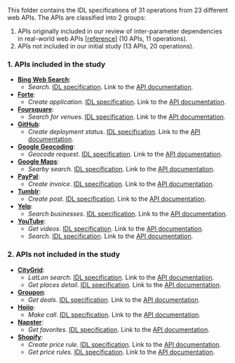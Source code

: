 This folder contains the IDL specifications of 31 operations from 23 different web APIs. The APIs are classified into 2 groups:
1. APIs originally included in our review of inter-parameter dependencies in real-world web APIs [[reference](https://personal.us.es/amarlop/wp-content/uploads/2019/10/A-Catalogue-of-Inter-Parameter-Dependencies-in-RESTful-Web-APIs.pdf)] (10 APIs, 11 operations).
2. APIs not included in our initial study (13 APIs, 20 operations).

### 1. APIs included in the study
- [**Bing Web Search**](https://docs.microsoft.com/en-us/rest/api/cognitiveservices-bingsearch/bing-web-api-v7-reference):
  - *Search*. [IDL specification](api-Bing__operation-search.idl). Link to the [API documentation](https://docs.microsoft.com/en-us/rest/api/cognitiveservices-bingsearch/bing-web-api-v7-reference).
- [**Forte**](https://restdocs.forte.net/?version=latest):
  - *Create application*. [IDL specification](api-Forte__operation-createApplication.idl). Link to the [API documentation](https://restdocs.forte.net/?version=latest#9de86ab2-15c1-4531-9657-51bfa797436b).
- [**Foursquare**](https://developer.foursquare.com/places):
  - *Search for venues*. [IDL specification](api-Foursquare__operation-searchVenues.idl). Link to the [API documentation](https://developer.foursquare.com/docs/api/venues/search).
- [**GitHub**](https://developer.github.com/v3/):
  - *Create deployment status*. [IDL specification](api-Github__operation-createDeploymentStatus.idl). Link to the [API documentation](https://developer.github.com/v3/repos/deployments/#create-a-deployment-status).
- [**Google Geocoding**](https://developers.google.com/maps/documentation/geocoding/start):
  - *Geocode request*. [IDL specification](api-GoogleGeocoding__operation-geocode.idl). Link to the [API documentation](https://developers.google.com/maps/documentation/geocoding/start).
- [**Google Maps**](https://developers.google.com/places/web-service/intro):
  - *Searby search*. [IDL specification](api-GoogleMaps__operation-nearbySearch.idl). Link to the [API documentation](https://developers.google.com/places/web-service/search#PlaceSearchRequests).
- [**PayPal**](https://developer.paypal.com/docs/api/invoicing/v1/):
  - *Create invoice*. [IDL specification](api-Paypal__operation-createInvoice.idl). Link to the [API documentation](https://developer.paypal.com/docs/api/invoicing/v1/#invoices_create).
- [**Tumblr**](https://www.tumblr.com/docs/en/api/v2):
  - *Create post*. [IDL specification](api-Tumblr__operation-createPost.idl). Link to the [API documentation](https://www.tumblr.com/docs/en/api/v2#post--create-a-new-blog-post-legacy).
- [**Yelp**](https://www.yelp.com/developers/documentation/v3):
  - *Search businesses*. [IDL specification](api-Yelp__operation-searchBusinesses.idl). Link to the [API documentation](https://www.yelp.com/developers/documentation/v3/business_search).
- [**YouTube**](https://developers.google.com/youtube/v3/getting-started?hl=es):
  - *Get videos*. [IDL specification](api-Youtube__operation-getVideos.idl). Link to the [API documentation](https://developers.google.com/youtube/v3/docs/videos/list).
  - *Search*. [IDL specification](api-Youtube__operation-search.idl). Link to the [API documentation](https://developers.google.com/youtube/v3/docs/search/list).

### 2. APIs not included in the study
- [**CityGrid**](https://citygridmedia.atlassian.net/wiki/spaces/citygridv2/pages/4980755/Places+API):
  - *LatLon search*. [IDL specification](api-CityGrid__operation-latLonSearch.idl). Link to the [API documentation](https://citygridmedia.atlassian.net/wiki/spaces/citygridv2/pages/4980755/Places+API#PlacesAPI-SearchUsingLatitudeandLongitude).
  - *Get places detail*. [IDL specification](api-CityGrid__operation-placesDetail.idl). Link to the [API documentation](https://citygridmedia.atlassian.net/wiki/spaces/citygridv2/pages/4980755/Places+API#PlacesAPI-PlacesDetail).
- [**Groupon**](http://partner-api.groupon.com/help/api-introduction):
  - *Get deals*. [IDL specification](api-Groupon__operation-getDeals.idl). Link to the [API documentation](http://partner-api.groupon.com/help/deal-api).
- [**Hoiio**](https://openapi.hoiio.com/):
  - *Make call*. [IDL specification](api-Hoiio__operation-makeCall.idl). Link to the [API documentation](https://openapi.hoiio.com/voice-api/make-call/index.html).
- [**Napster**](https://developer.napster.com/api/v2.2):
  - *Get favorites*. [IDL specification](api-Napster__operation-getFavorites.idl). Link to the [API documentation](https://developer.napster.com/api/v2.2#member-favorites).
- [**Shopify**](https://help.shopify.com/en/api/reference):
  - *Create price rule*. [IDL specification](api-Shopify__operation-createPriceRule.idl). Link to the [API documentation](https://help.shopify.com/en/api/reference/discounts/pricerule#create-2020-01).
  - *Get price rules*. [IDL specification](api-Shopify__operation-getPriceRules.idl). Link to the [API documentation](https://help.shopify.com/en/api/reference/discounts/pricerule#index-2020-01).


